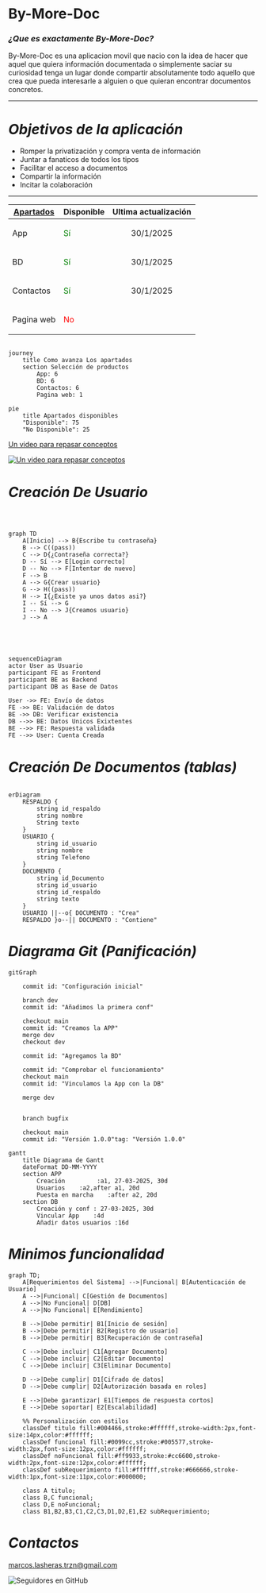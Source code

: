 # By-More-Doc
### ***¿Que es exactamente By-More-Doc?*** 

By-More-Doc es una aplicacion movil que nacio con la idea de hacer que aquel que quiera información documentada o simplemente saciar su curiosidad tenga un lugar donde compartir absolutamente todo aquello que crea que pueda interesarle a alguien o que quieran encontrar documentos concretos.
***
***<h1> Objetivos de la aplicación</h1>***

- Romper la privatización y compra venta de información 
- Juntar a fanaticos de todos los tipos
- Facilitar el acceso a documentos
- Compartir la información
- Incitar la colaboración
 ***

 |<u> Apartados<u> | Disponible | Ultima actualización |
|----------------|------------|----------------|
| App           | <p style="color:green;">Sí</p>         |<center>30/1/2025</center> |
| BD            | <p style="color:green;">Sí</p>|<center>30/1/2025 </center>|
| Contactos     | <p style="color:green;">Sí</p>|<center>30/1/2025 </center>|
| Pagina web    | <p style="color:red;">No </p>||

``` mermaid 

journey
    title Como avanza Los apartados
    section Selección de productos
        App: 6
        BD: 6
        Contactos: 6
        Pagina web: 1

```


``` mermaid 
pie
    title Apartados disponibles
    "Disponible": 75
    "No Disponible": 25
```

[Un video para repasar conceptos](https://www.youtube.com/watch?v=U709qY6S9rA&list=PLU8oAlHdN5BktAXdEVCLUYzvDyqRQJ2lk&index=1)

[![Un video para repasar conceptos](https://img.youtube.com/vi/U709qY6S9rA/0.jpg)](https://www.youtube.com/watch?v=U709qY6S9rA&list=PLU8oAlHdN5BktAXdEVCLUYzvDyqRQJ2lk&index=1)



***<h1>Creación De Usuario</h1>***


``` mermaid 



graph TD
    A[Inicio] --> B{Escribe tu contraseña}
    B --> C((pass))
    C --> D{¿Contraseña correcta?}
    D -- Sí --> E[Login correcto]
    D -- No --> F[Intentar de nuevo]
    F --> B
    A --> G{Crear usuario}
    G --> H((pass))
    H --> I{¿Existe ya unos datos asi?} 
    I -- Sí --> G
    I -- No --> J{Creamos usuario}
    J --> A




```
``` mermaid 

sequenceDiagram
actor User as Usuario
participant FE as Frontend
participant BE as Backend
participant DB as Base de Datos

User ->> FE: Envío de datos
FE ->> BE: Validación de datos
BE ->> DB: Verificar existencia
DB -->> BE: Datos Unicos Exixtentes
BE -->> FE: Respuesta validada
FE -->> User: Cuenta Creada

```

***<h1>Creación De Documentos (tablas)</h1>***

``` mermaid 

erDiagram
    RESPALDO {
        string id_respaldo
        string nombre
        String texto
    }
    USUARIO {
        string id_usuario
        string nombre
        string Telefono
    }
    DOCUMENTO {
        string id_Documento
        string id_usuario
        string id_respaldo
        string texto
    }
    USUARIO ||--o{ DOCUMENTO : "Crea"
    RESPALDO }o--|| DOCUMENTO : "Contiene"

```
***<h1>Diagrama Git (Panificación)</h1>***

``` mermaid 
gitGraph
    
    commit id: "Configuración inicial"
    
    branch dev
    commit id: "Añadimos la primera conf"
    
    checkout main
    commit id: "Creamos la APP"
    merge dev
    checkout dev

    commit id: "Agregamos la BD"

    commit id: "Comprobar el funcionamiento"
    checkout main
    commit id: "Vinculamos la App con la DB"

    merge dev


    branch bugfix
    
    checkout main
    commit id: "Versión 1.0.0"tag: "Versión 1.0.0"
```

``` mermaid 
gantt
    title Diagrama de Gantt
    dateFormat DD-MM-YYYY
    section APP
        Creación         :a1, 27-03-2025, 30d
        Usuarios    :a2,after a1, 20d
        Puesta en marcha    :after a2, 20d
    section DB
        Creación y conf : 27-03-2025, 30d
        Vincular App    :4d
        Añadir datos usuarios :16d

```

***<h1>Minimos funcionalidad</h1>***


```mermaid
graph TD;
    A[Requerimientos del Sistema] -->|Funcional| B[Autenticación de Usuario]
    A -->|Funcional| C[Gestión de Documentos]
    A -->|No Funcional| D[DB]
    A -->|No Funcional| E[Rendimiento]

    B -->|Debe permitir| B1[Inicio de sesión]
    B -->|Debe permitir| B2[Registro de usuario]
    B -->|Debe permitir| B3[Recuperación de contraseña]

    C -->|Debe incluir| C1[Agregar Documento]
    C -->|Debe incluir| C2[Editar Documento]
    C -->|Debe incluir| C3[Eliminar Documento]

    D -->|Debe cumplir| D1[Cifrado de datos]
    D -->|Debe cumplir| D2[Autorización basada en roles]

    E -->|Debe garantizar| E1[Tiempos de respuesta cortos]
    E -->|Debe soportar| E2[Escalabilidad]
    
    %% Personalización con estilos
    classDef titulo fill:#004466,stroke:#ffffff,stroke-width:2px,font-size:14px,color:#ffffff;
    classDef funcional fill:#0099cc,stroke:#005577,stroke-width:2px,font-size:12px,color:#ffffff;
    classDef noFuncional fill:#ff9933,stroke:#cc6600,stroke-width:2px,font-size:12px,color:#ffffff;
    classDef subRequerimiento fill:#ffffff,stroke:#666666,stroke-width:1px,font-size:11px,color:#000000;

    class A titulo;
    class B,C funcional;
    class D,E noFuncional;
    class B1,B2,B3,C1,C2,C3,D1,D2,E1,E2 subRequerimiento;

``` 

***<h1>Contactos</h1>***

<marcos.lasheras.trzn@gmail.com>

 


![Seguidores en GitHub](https://img.shields.io/github/followers/marcos-trzn?style=social)

